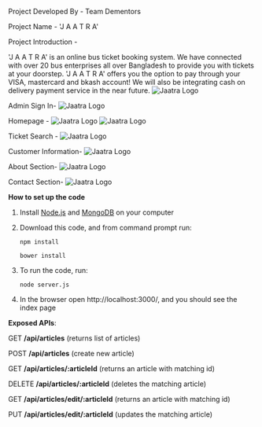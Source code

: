 Project Developed By - Team Dementors

Project Name - 'J A A T R A'

Project Introduction - 

'J A A T R A' is an online bus ticket booking system. 
We have connected with over 20 bus enterprises all over Bangladesh to provide you with tickets at your doorstep.
'J A A T R A' offers you the option to pay through your VISA, mastercard and bkash account! 
We will also be integrating cash on delivery payment service in the near future.
<img src="/images/JaatraLOGO.jpg" alt="Jaatra Logo">

Admin Sign In-
<img src="/images/signin.PNG" alt="Jaatra Logo">

Homepage -
<img src="/images/JaatraHome.PNG" alt="Jaatra Logo">
<img src="/images/JaatraHomeTwo.PNG" alt="Jaatra Logo">

Ticket Search -
<img src="/images/ticketSearch.PNG" alt="Jaatra Logo">

Customer Information-
<img src="/images/customerInfoPage.PNG" alt="Jaatra Logo">


About Section-
<img src="/images/Developers.PNG" alt="Jaatra Logo">

Contact Section-
<img src="/images/jaatraContact.PNG" alt="Jaatra Logo">


**How to set up the code**

1. Install [Node.js](https://nodejs.org/en/download/) and [MongoDB](https://www.mongodb.com/download-center?jmp=nav) on your computer

2. Download this code, and from command prompt run:

   `npm install`


   `bower install`


3. To run the code, run:

    `node server.js`

    
4. In the browser open http://localhost:3000/, and you should see the index page

**Exposed APIs**:

GET **/api/articles** (returns list of articles)

POST **/api/articles** (create new article)

GET **/api/articles/:articleId** (returns an article with matching id)

DELETE **/api/articles/:articleId** (deletes the matching article)

GET **/api/articles/edit/:articleId** (returns an article with matching id)

PUT **/api/articles/edit/:articleId** (updates the matching article)
